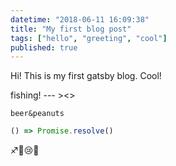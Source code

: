 ```yaml
---
datetime: "2018-06-11 16:09:38"
title: "My first blog post"
tags: ["hello", "greeting", "cool"]
published: true
---
```

Hi! This is my first gatsby blog. Cool! 

fishing! --- ><>

`beer&peanuts`

```javascript
() => Promise.resolve()
```

:sagittarius::1st_place_medal::cry:🤩

